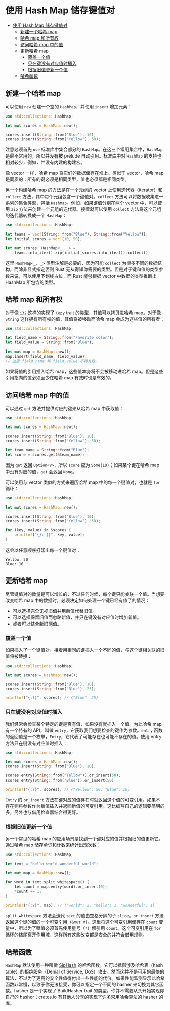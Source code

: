 # 使用 Hash Map 储存键值对

- [使用 Hash Map 储存键值对](#使用-hash-map-储存键值对)
  - [新建一个哈希 map](#新建一个哈希-map)
  - [哈希 map 和所有权](#哈希-map-和所有权)
  - [访问哈希 map 中的值](#访问哈希-map-中的值)
  - [更新哈希 map](#更新哈希-map)
    - [覆盖一个值](#覆盖一个值)
    - [只在键没有对应值时插入](#只在键没有对应值时插入)
    - [根据旧值更新一个值](#根据旧值更新一个值)
  - [哈希函数](#哈希函数)

## 新建一个哈希 map

可以使用 `new` 创建一个空的 `HashMap`，并使用 `insert` 增加元素：

```rust
use std::collections::HashMap;

let mut scores = HashMap::new();

scores.insert(String::from("Blue"), 10);
scores.insert(String::from("Yellow"), 50);
```

注意必须首先 `use` 标准库中集合部分的 `HashMap`。在这三个常用集合中，`HashMap` 是最不常用的，所以并没有被 prelude 自动引用。标准库中对 `HashMap` 的支持也相对较少，例如，并没有内建的构建宏。

像 vector 一样，哈希 map 将它们的数据储存在堆上。类似于 vector，哈希 map 是同质的：所有的键必须是相同类型，值也必须都是相同类型。

另一个构建哈希 map 的方法是在一个元组的 vector 上使用迭代器（iterator）和 `collect` 方法，其中每个元组包含一个键值对。`collect` 方法可以将数据收集进一系列的集合类型，包括 `HashMap`。例如，如果键值分别在两个 vector 中，可以使用 `zip` 方法来创建一个元组的迭代器。接着就可以使用 `collect` 方法将这个元组的迭代器转换成一个 `HashMap`：

```rust
use std::collections::HashMap;

let teams = vec![String::from("Blue"), String::from("Yellow")];
let initial_scores = vec![10, 50];

let mut scores: HashMap<_, _> =
    teams.into_iter().zip(initial_scores.into_iter()).collect();
```

这里 `HashMap<_, _>` 类型注解是必要的，因为可能 `collect` 为很多不同的数据结构，而除非显式指定否则 Rust 无从得知你需要的类型。但是对于键和值的类型参数来说，可以使用下划线占位，而 Rust 能够根据 vector 中数据的类型推断出 HashMap 所包含的类型。

## 哈希 map 和所有权

对于像 `i32` 这样的实现了 `Copy` trait 的类型，其值可以拷贝进哈希 map。对于像 `String` 这样拥有所有权的值，其值将被移动而哈希 map 会成为这些值的所有者：

```rust
use std::collections::HashMap;

let field_name = String::from("Favorite color");
let field_value = String::from("Blue");

let mut map = HashMap::new();
map.insert(field_name, field_value);
// 这里 field_name 和 field_value 不再有效，
```

如果将值的引用插入哈希 map，这些值本身将不会被移动进哈希 map。但是这些引用指向的值必须至少在哈希 map 有效时也是有效的。

## 访问哈希 map 中的值

可以通过 `get` 方法并提供对应的键来从哈希 map 中获取值：

```rust
use std::collections::HashMap;

let mut scores = HashMap::new();

scores.insert(String::from("Blue"), 10);
scores.insert(String::from("Yellow"), 50);

let team_name = String::from("Blue");
let score = scores.get(&team_name);
```

因为 `get` 返回 `Option<V>`，所以 `score` 应为 `Some(10)`；如果某个键在哈希 map 中没有对应的值，`get` 会返回 `None`。

可以使用与 vector 类似的方式来遍历哈希 map 中的每一个键值对，也就是 `for` 循环：

```rust
use std::collections::HashMap;

let mut scores = HashMap::new();

scores.insert(String::from("Blue"), 10);
scores.insert(String::from("Yellow"), 50);

for (key, value) in &scores {
    println!("{}: {}", key, value);
}
```

这会以任意顺序打印出每一个键值对：

```
Yellow: 50
Blue: 10
```

## 更新哈希 map

尽管键值对的数量是可以增长的，不过任何时候，每个键只能关联一个值。当想要改变哈希 map 中的数据时，必须决定如何处理一个键已经有值了的情况：
- 可以选择完全无视旧值并用新值代替旧值。
- 可以选择保留旧值而忽略新值，并只在键没有对应值时增加新值。
- 或者可以结合新旧两值。

### 覆盖一个值

如果插入了一个键值对，接着用相同的键插入一个不同的值，与这个键相关联的旧值将被替换：

```rust
use std::collections::HashMap;

let mut scores = HashMap::new();

scores.insert(String::from("Blue"), 10);
scores.insert(String::from("Blue"), 25);

println!("{:?}", scores); // {"Blue": 25}
```

### 只在键没有对应值时插入

我们经常会检查某个特定的键是否有值，如果没有就插入一个值。为此哈希 map 有一个特有的 API，叫做 `entry`，它获取我们想要检查的键作为参数。`entry` 函数的返回值是一个枚举，`Entry`，它代表了可能存在也可能不存在的值。使用 entry 方法只在键没有对应值时插入：

```rust
use std::collections::HashMap;

let mut scores = HashMap::new();
scores.insert(String::from("Blue"), 10);

scores.entry(String::from("Yellow")).or_insert(50);
scores.entry(String::from("Blue")).or_insert(50);

println!("{:?}", scores); // {"Yellow": 50, "Blue": 10}
```

`Entry` 的 `or_insert` 方法在键对应的值存在时就返回这个值的可变引用，如果不存在则将参数作为新值插入并返回新值的可变引用。这比编写自己的逻辑要简明的多，另外也与借用检查器结合得更好。

### 根据旧值更新一个值

另一个常见的哈希 map 的应用场景是找到一个键对应的值并根据旧的值更新它。通过哈希 map 储存单词和计数来统计出现次数：

```rust
use std::collections::HashMap;

let text = "hello world wonderful world";

let mut map = HashMap::new();

for word in text.split_whitespace() {
    let count = map.entry(word).or_insert(0);
    *count += 1;
}

println!("{:?}", map); // {"world": 2, "hello": 1, "wonderful": 1}
```

`split_whitespace` 方法会迭代 `text` 的值由空格分隔的子 `slice`。`or_insert` 方法返回这个键的值的一个可变引用（`&mut V`）。这里将这个可变引用储存在 `count` 变量中，所以为了赋值必须首先使用星号（`*`）解引用 `count`。这个可变引用在 `for` 循环的结尾离开作用域，这样所有这些改变都是安全的并符合借用规则。

## 哈希函数

`HashMap` 默认使用一种叫做 [SipHash](https://en.wikipedia.org/wiki/SipHash) 的哈希函数，它可以抵御涉及哈希表（hash table）的拒绝服务（Denial of Service, DoS）攻击。然而这并不是可用的最快的算法，不过为了更高的安全性值得付出一些性能的代价。如果性能监测显示此哈希函数非常慢，以致于你无法接受，你可以指定一个不同的 hasher 来切换为其它函数。hasher 是一个实现了 BuildHasher trait 的类型。你并不需要从头开始实现你自己的 hasher；crates.io 有其他人分享的实现了许多常用哈希算法的 hasher 的库。
